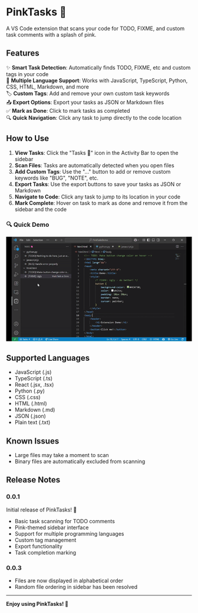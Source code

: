 # PinkTasks 🌺

A VS Code extension that scans your code for TODO, FIXME, and custom task comments with a splash of pink.

## Features

✨ **Smart Task Detection**: Automatically finds TODO, FIXME, etc and custom tags in your code   
📝 **Multiple Language Support**: Works with JavaScript, TypeScript, Python, CSS, HTML, Markdown, and more  
🏷️ **Custom Tags**: Add and remove your own custom task keywords  
📤 **Export Options**: Export your tasks as JSON or Markdown files  
✅ **Mark as Done**: Click to mark tasks as completed  
🔍 **Quick Navigation**: Click any task to jump directly to the code location  

## How to Use

1. **View Tasks**: Click the "Tasks 🌺" icon in the Activity Bar to open the sidebar
2. **Scan Files**: Tasks are automatically detected when you open files
3. **Add Custom Tags**: Use the "..." button to add or remove custom keywords like "BUG", "NOTE", etc.
4. **Export Tasks**: Use the export buttons to save your tasks as JSON or Markdown
5. **Navigate to Code**: Click any task to jump to its location in your code
6. **Mark Complete**: Hover on task to mark as done and remove it from the sidebar and the code

### 🔍 Quick Demo

![PinkTasks demo](https://raw.githubusercontent.com/PaprikaSeidler/PinkTasksExtension/master/pinktasks/media/PinkTasksDemo-Gif.gif)

## Supported Languages

- JavaScript (.js)
- TypeScript (.ts)
- React (.jsx, .tsx)
- Python (.py)
- CSS (.css)
- HTML (.html)
- Markdown (.md)
- JSON (.json)
- Plain text (.txt)


## Known Issues

- Large files may take a moment to scan
- Binary files are automatically excluded from scanning

## Release Notes

### 0.0.1

Initial release of PinkTasks! 🎉

- Basic task scanning for TODO comments
- Pink-themed sidebar interface
- Support for multiple programming languages
- Custom tag management
- Export functionality
- Task completion marking

### 0.0.3

- Files are now displayed in alphabetical order
- Random file ordering in sidebar has been resolved

---

**Enjoy using PinkTasks! 🌺**
